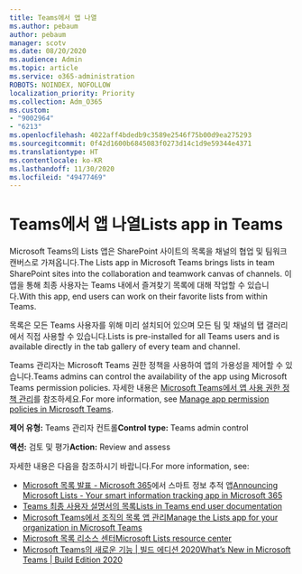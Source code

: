 ```yaml
---
title: Teams에서 앱 나열
ms.author: pebaum
author: pebaum
manager: scotv
ms.date: 08/20/2020
ms.audience: Admin
ms.topic: article
ms.service: o365-administration
ROBOTS: NOINDEX, NOFOLLOW
localization_priority: Priority
ms.collection: Adm_O365
ms.custom:
- "9002964"
- "6213"
ms.openlocfilehash: 4022aff4bdedb9c3589e2546f75b00d9ea275293
ms.sourcegitcommit: 0f42d1600b6845083f0273d14c1d9e59344e4371
ms.translationtype: HT
ms.contentlocale: ko-KR
ms.lasthandoff: 11/30/2020
ms.locfileid: "49477469"
---
```

# <a name="lists-app-in-teams"></a><span data-ttu-id="9cb59-102">Teams에서 앱 나열</span><span class="sxs-lookup"><span data-stu-id="9cb59-102">Lists app in Teams</span></span>

<span data-ttu-id="9cb59-103">Microsoft Teams의 Lists 앱은 SharePoint 사이트의 목록을 채널의 협업 및 팀워크 캔버스로 가져옵니다.</span><span class="sxs-lookup"><span data-stu-id="9cb59-103">The Lists app in Microsoft Teams brings lists in team SharePoint sites into the collaboration and teamwork canvas of channels.</span></span> <span data-ttu-id="9cb59-104">이 앱을 통해 최종 사용자는 Teams 내에서 즐겨찾기 목록에 대해 작업할 수 있습니다.</span><span class="sxs-lookup"><span data-stu-id="9cb59-104">With this app, end users can work on their favorite lists from within Teams.</span></span>

<span data-ttu-id="9cb59-105">목록은 모든 Teams 사용자를 위해 미리 설치되어 있으며 모든 팀 및 채널의 탭 갤러리에서 직접 사용할 수 있습니다.</span><span class="sxs-lookup"><span data-stu-id="9cb59-105">Lists is pre-installed for all Teams users and is available directly in the tab gallery of every team and channel.</span></span>

<span data-ttu-id="9cb59-106">Teams 관리자는 Microsoft Teams 권한 정책을 사용하여 앱의 가용성을 제어할 수 있습니다.</span><span class="sxs-lookup"><span data-stu-id="9cb59-106">Teams admins can control the availability of the app using Microsoft Teams permission policies.</span></span> <span data-ttu-id="9cb59-107">자세한 내용은 [Microsoft Teams에서 앱 사용 권한 정책 관리](https://docs.microsoft.com/microsoftteams/teams-app-permission-policies)를 참조하세요.</span><span class="sxs-lookup"><span data-stu-id="9cb59-107">For more information, see [Manage app permission policies in Microsoft Teams](https://docs.microsoft.com/microsoftteams/teams-app-permission-policies).</span></span>

<span data-ttu-id="9cb59-108">**제어 유형:** Teams 관리자 컨트롤</span><span class="sxs-lookup"><span data-stu-id="9cb59-108">**Control type:**  Teams admin control</span></span>  

<span data-ttu-id="9cb59-109">**액션:** 검토 및 평가</span><span class="sxs-lookup"><span data-stu-id="9cb59-109">**Action:**  Review and assess</span></span>

<span data-ttu-id="9cb59-110">자세한 내용은 다음을 참조하시기 바랍니다.</span><span class="sxs-lookup"><span data-stu-id="9cb59-110">For more information, see:</span></span>

- <span data-ttu-id="9cb59-111">[Microsoft 목록 발표 - Microsoft 365](https://techcommunity.microsoft.com/t5/microsoft-365-blog/announcing-microsoft-lists-your-smart-information-tracking-app/ba-p/1372233)에서 스마트 정보 추적 앱</span><span class="sxs-lookup"><span data-stu-id="9cb59-111">[Announcing Microsoft Lists - Your smart information tracking app in Microsoft 365](https://techcommunity.microsoft.com/t5/microsoft-365-blog/announcing-microsoft-lists-your-smart-information-tracking-app/ba-p/1372233)</span></span>
- [<span data-ttu-id="9cb59-112">Teams 최종 사용자 설명서의 목록</span><span class="sxs-lookup"><span data-stu-id="9cb59-112">Lists in Teams end user documentation</span></span>](https://support.microsoft.com/office/get-started-with-lists-in-microsoft-taeams-c971e46b-b36c-491b-9c35-efeddd0297db)
- [<span data-ttu-id="9cb59-113">Microsoft Teams에서 조직의 목록 앱 관리</span><span class="sxs-lookup"><span data-stu-id="9cb59-113">Manage the Lists app for your organization in Microsoft Teams</span></span>](https://docs.microsoft.com/microsoftteams/manage-lists-app)
- [<span data-ttu-id="9cb59-114">Microsoft 목록 리소스 센터</span><span class="sxs-lookup"><span data-stu-id="9cb59-114">Microsoft Lists resource center</span></span>](https://aka.ms/MSLists)
- [<span data-ttu-id="9cb59-115">Microsoft Teams의 새로운 기능 | 빌드 에디션 2020</span><span class="sxs-lookup"><span data-stu-id="9cb59-115">What’s New in Microsoft Teams | Build Edition 2020</span></span>](https://techcommunity.microsoft.com/t5/microsoft-teams-blog/what-s-new-in-microsoft-teams-build-edition-2020/ba-p/1394224)
